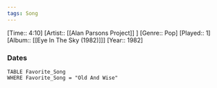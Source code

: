 ```yaml
---
tags: Song  
---
```

[Time:: 4:10]
[Artist:: [[Alan Parsons Project]] ]
[Genre:: Pop]
[Played:: 1]
[Album:: [[Eye In The Sky (1982)]]]
[Year:: 1982]
### Dates
````dataview
TABLE Favorite_Song
WHERE Favorite_Song = "Old And Wise"
````